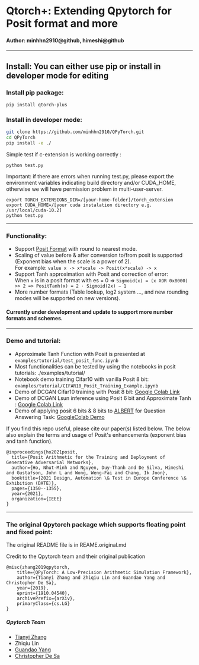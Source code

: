 # Qtorch+: Extending Qpytorch for Posit format and more
#### Author: minhhn2910@github, himeshi@github
---
## Install: You can either use pip or install in developer mode for editing
### Install pip package: 

```
pip install qtorch-plus
```

### Install in developer mode: 
```bash
git clone https://github.com/minhhn2910/QPyTorch.git
cd QPyTorch
pip install -e ./
```
Simple test if c-extension is working correctly : 
```
python test.py
```
Important: if there are errors when running test.py, please export the environment variables indicating build directory and/or CUDA_HOME, otherwise we will have permission problem in multi-user-server.
```
export TORCH_EXTENSIONS_DIR=/[your-home-folder]/torch_extension
export CUDA_HOME=/[your cuda instalation directory e.g. /usr/local/cuda-10.2] 
python test.py
```
---
### Functionality: 
* Support [Posit Format](https://posithub.org/) with round to nearest mode. 
* Scaling of value before & after conversion to/from posit is supported (Exponent bias when the scale is a  power of 2).   
For example: `value x -> x*scale -> Posit(x*scale) -> x`
* Support Tanh approximation with Posit and correction of error:  
When `x` is in a posit format with es = 0 => `Sigmoid(x) = (x XOR 0x8000) >> 2 => PositTanh(x) = 2 · Sigmoid(2x) − 1 `
* More number formats (Table lookup, log2 system ...,  and new rounding modes will be supported on new versions).
#### Currently under development and update to support more number formats and schemes.
---
### Demo and tutorial: 
* Approximate Tanh Function with Posit is presented at `examples/tutorial/test_posit_func.ipynb`
* Most functionalities can be tested by using the notebooks in posit tutorials: ./examples/tutorial/
* Notebook demo training Cifar10 with vanilla Posit 8 bit: `examples/tutorial/CIFAR10_Posit_Training_Example.ipynb`
* Demo of DCGAN Cifar10 training with Posit 8 bit: [Google Colab Link](https://colab.research.google.com/drive/10kquzBx5tY8B5LYaxHab3HnR2lBwhwSl?usp=sharing)
* Demo of DCGAN Lsun inference using Posit 6 bit and Approximate Tanh : [Google Colab Link](https://colab.research.google.com/drive/1jNjpRTXffF1cLhV22Zzhd7LdgaZ8K_aP?usp=sharing)
* Demo of applying posit 6 bits & 8 bits to [ALBERT](https://huggingface.co/ktrapeznikov/albert-xlarge-v2-squad-v2) for Question Answering Task: [GoogleColab Demo](https://colab.research.google.com/drive/1t2bsoQb4oI-Lind_ORzroyv8X2H78cdn?usp=sharing)  

If you find this repo useful, please cite our paper(s) listed below. The below also explain the terms and usage of Posit's enhancements (exponent bias and tanh function).
```
@inproceedings{ho2021posit,
  title={Posit Arithmetic for the Training and Deployment of Generative Adversarial Networks},
  author={Ho, Nhut-Minh and Nguyen, Duy-Thanh and De Silva, Himeshi and Gustafson, John L and Wong, Weng-Fai and Chang, Ik Joon},
  booktitle={2021 Design, Automation \& Test in Europe Conference \& Exhibition (DATE)},
  pages={1350--1355},
  year={2021},
  organization={IEEE}
}

```

---------------------------------
### The original Qpytorch package which supports floating point and fixed point:

The original README file is in REAME.original.md

Credit to the Qpytorch team and their original publication 

```
@misc{zhang2019qpytorch,
    title={QPyTorch: A Low-Precision Arithmetic Simulation Framework},
    author={Tianyi Zhang and Zhiqiu Lin and Guandao Yang and Christopher De Sa},
    year={2019},
    eprint={1910.04540},
    archivePrefix={arXiv},
    primaryClass={cs.LG}
}
```

##### Qpytorch Team
* [Tianyi Zhang](https://scholar.google.com/citations?user=OI0HSa0AAAAJ&hl=en)
* Zhiqiu Lin
* [Guandao Yang](http://www.guandaoyang.com/)
* [Christopher De Sa](http://www.cs.cornell.edu/~cdesa/)

